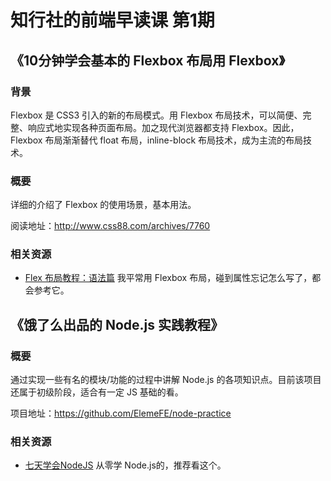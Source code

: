 # 知行社的前端早读课 第1期
## 《10分钟学会基本的 Flexbox 布局用 Flexbox》
### 背景
Flexbox 是 CSS3 引入的新的布局模式。用 Flexbox 布局技术，可以简便、完整、响应式地实现各种页面布局。加之现代浏览器都支持 Flexbox。因此，Flexbox 布局渐渐替代 float 布局，inline-block 布局技术，成为主流的布局技术。

### 概要
详细的介绍了 Flexbox 的使用场景，基本用法。

阅读地址：http://www.css88.com/archives/7760

### 相关资源
* [Flex 布局教程：语法篇](http://www.ruanyifeng.com/blog/2015/07/flex-grammar.html) 我平常用 Flexbox 布局，碰到属性忘记怎么写了，都会参考它。

## 《饿了么出品的 Node.js 实践教程》
### 概要
通过实现一些有名的模块/功能的过程中讲解 Node.js 的各项知识点。目前该项目还属于初级阶段，适合有一定 JS 基础的看。

项目地址：https://github.com/ElemeFE/node-practice

### 相关资源
* [七天学会NodeJS](https://nqdeng.github.io/7-days-nodejs/) 从零学 Node.js的，推荐看这个。